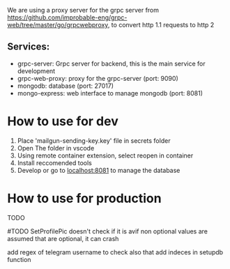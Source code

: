 We are using a proxy server for the grpc server from https://github.com/improbable-eng/grpc-web/tree/master/go/grpcwebproxy, to convert http 1.1 requests to http 2

## Services:
- grpc-server: Grpc server for backend, this is the main service for development
- grpc-web-proxy: proxy for the grpc-server (port: 9090)
- mongodb: database (port: 27017)
- mongo-express: web interface to manage mongodb (port: 8081)
# How to use for dev
1. Place 'mailgun-sending-key.key' file in secrets folder
2. Open The folder in vscode
3. Using remote container extension, select reopen in container
4. Install reccomended tools
5. Develop or go to [localhost:8081](localhost:8081) to manage the database
# How to use for production
TODO

#TODO
SetProfilePic doesn't check if it is avif
non optional values are assumed that are optional, it can crash

add regex of telegram username to check also that
add indeces in setupdb function